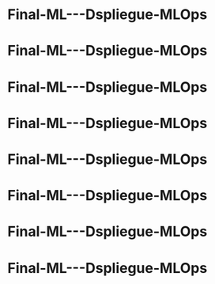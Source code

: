 # Final-ML---Dspliegue-MLOps
# Final-ML---Dspliegue-MLOps
# Final-ML---Dspliegue-MLOps
# Final-ML---Dspliegue-MLOps
# Final-ML---Dspliegue-MLOps
# Final-ML---Dspliegue-MLOps
# Final-ML---Dspliegue-MLOps
# Final-ML---Dspliegue-MLOps

